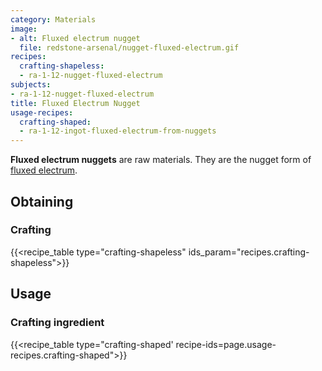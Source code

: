 ```yaml
---
category: Materials
image:
- alt: Fluxed electrum nugget
  file: redstone-arsenal/nugget-fluxed-electrum.gif
recipes:
  crafting-shapeless:
  - ra-1-12-nugget-fluxed-electrum
subjects:
- ra-1-12-nugget-fluxed-electrum
title: Fluxed Electrum Nugget
usage-recipes:
  crafting-shaped:
  - ra-1-12-ingot-fluxed-electrum-from-nuggets
---
```


**Fluxed electrum nuggets** are raw materials. They are the nugget form of
[fluxed electrum](../fluxed-electrum-ingot/).


Obtaining
---------

### Crafting
{{<recipe_table type="crafting-shapeless" ids_param="recipes.crafting-shapeless">}}


Usage
-----

### Crafting ingredient
{{<recipe_table type="crafting-shaped' recipe-ids=page.usage-recipes.crafting-shaped">}}
